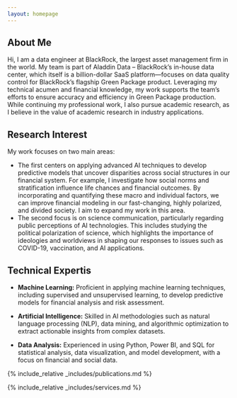 ```yaml
---
layout: homepage
---
```


## About Me

Hi, I am a data engineer at BlackRock, the largest asset management firm in the world. My team is part of Aladdin Data – BlackRock’s in-house data center, which itself is a billion-dollar SaaS platform—focuses on data quality control for BlackRock’s flagship Green Package product. Leveraging my technical acumen and financial knowledge, my work supports the team’s efforts to ensure accuracy and efficiency in Green Package production. While continuing my professional work, I also pursue academic research, as I believe in the value of academic research in industry applications.

## Research Interest

My work focuses on two main areas:

- The first centers on applying advanced AI techniques to develop predictive models that uncover disparities across social structures in our financial system. For example, I investigate how social norms and stratification influence life chances and financial outcomes. By incorporating and quantifying these macro and individual factors, we can improve financial modeling in our fast-changing, highly polarized, and divided society. I aim to expand my work in this area.
- The second focus is on science communication, particularly regarding public perceptions of AI technologies. This includes studying the political polarization of science, which highlights the importance of ideologies and worldviews in shaping our responses to issues such as COVID-19, vaccination, and AI applications.



## Technical Expertis
- **Machine Learning:** Proficient in applying machine learning techniques, including supervised and unsupervised learning, to develop predictive models for financial analysis and risk assessment.

- **Artificial Intelligence:** Skilled in AI methodologies such as natural language processing (NLP), data mining, and algorithmic optimization to extract actionable insights from complex datasets.

- **Data Analysis:** Experienced in using Python, Power BI, and SQL for statistical analysis, data visualization, and model development, with a focus on financial and social data.


{% include_relative _includes/publications.md %}

{% include_relative _includes/services.md %}
